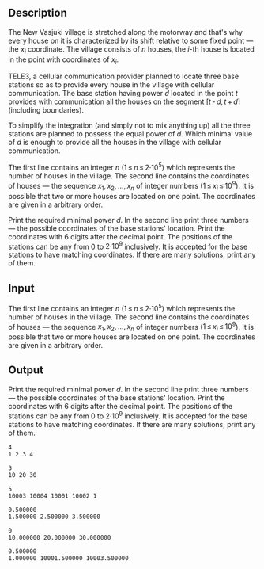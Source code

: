 ## Description

<div><p>The New Vasjuki village is stretched along the motorway and that's why every house on it is characterized by its shift relative to some fixed point — the <span class="tex-span"><i>x</i><sub class="lower-index"><i>i</i></sub></span> coordinate. The village consists of <span class="tex-span"><i>n</i></span> houses, the <span class="tex-span"><i>i</i></span>-th house is located in the point with coordinates of <span class="tex-span"><i>x</i><sub class="lower-index"><i>i</i></sub></span>.</p><p>TELE3, a cellular communication provider planned to locate three base stations so as to provide every house in the village with cellular communication. The base station having power <span class="tex-span"><i>d</i></span> located in the point <span class="tex-span"><i>t</i></span> provides with communication all the houses on the segment <span class="tex-span">[<i>t</i> - <i>d</i>, <i>t</i> + <i>d</i>]</span> (including boundaries).</p><p>To simplify the integration (and simply not to mix anything up) all the three stations are planned to possess the equal power of <span class="tex-span"><i>d</i></span>. Which minimal value of <span class="tex-span"><i>d</i></span> is enough to provide all the houses in the village with cellular communication.</p></div><div class="input-specification"><p>The first line contains an integer <span class="tex-span"><i>n</i></span> (<span class="tex-span">1 ≤ <i>n</i> ≤ 2·10<sup class="upper-index">5</sup></span>) which represents the number of houses in the village. The second line contains the coordinates of houses — the sequence <span class="tex-span"><i>x</i><sub class="lower-index">1</sub>, <i>x</i><sub class="lower-index">2</sub>, ..., <i>x</i><sub class="lower-index"><i>n</i></sub></span> of integer numbers (<span class="tex-span">1 ≤ <i>x</i><sub class="lower-index"><i>i</i></sub> ≤ 10<sup class="upper-index">9</sup></span>). It is possible that two or more houses are located on one point. The coordinates are given in a arbitrary order.</p></div><div class="output-specification"><p>Print the required minimal power <span class="tex-span"><i>d</i></span>. In the second line print three numbers — the possible coordinates of the base stations' location. Print the coordinates with 6 digits after the decimal point. The positions of the stations can be any from <span class="tex-span">0</span> to <span class="tex-span">2·10<sup class="upper-index">9</sup></span> inclusively. It is accepted for the base stations to have matching coordinates. If there are many solutions, print any of them.</p></div>

## Input

<p>The first line contains an integer <span class="tex-span"><i>n</i></span> (<span class="tex-span">1 ≤ <i>n</i> ≤ 2·10<sup class="upper-index">5</sup></span>) which represents the number of houses in the village. The second line contains the coordinates of houses — the sequence <span class="tex-span"><i>x</i><sub class="lower-index">1</sub>, <i>x</i><sub class="lower-index">2</sub>, ..., <i>x</i><sub class="lower-index"><i>n</i></sub></span> of integer numbers (<span class="tex-span">1 ≤ <i>x</i><sub class="lower-index"><i>i</i></sub> ≤ 10<sup class="upper-index">9</sup></span>). It is possible that two or more houses are located on one point. The coordinates are given in a arbitrary order.</p>

## Output

<p>Print the required minimal power <span class="tex-span"><i>d</i></span>. In the second line print three numbers — the possible coordinates of the base stations' location. Print the coordinates with 6 digits after the decimal point. The positions of the stations can be any from <span class="tex-span">0</span> to <span class="tex-span">2·10<sup class="upper-index">9</sup></span> inclusively. It is accepted for the base stations to have matching coordinates. If there are many solutions, print any of them.</p>





```input1
4
1 2 3 4

```




```input2
3
10 20 30

```




```input3
5
10003 10004 10001 10002 1

```




```output1
0.500000
1.500000 2.500000 3.500000

```




```output2
0
10.000000 20.000000 30.000000

```




```output3
0.500000
1.000000 10001.500000 10003.500000

```


